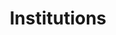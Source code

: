 ---
title: Institutions
description: We publish open data
permalink: /fr/institution/search
layout: institution-search
lang-ref: institution
lang: fr
noindex: true
---